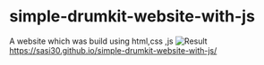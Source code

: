 # simple-drumkit-website-with-js
A website which was build using html,css ,js
![Result](https://github.com/Sasi30/simple-drumkit-website-with-js/assets/102152439/c429f460-81fa-4338-852e-1373393f54da)
https://sasi30.github.io/simple-drumkit-website-with-js/
